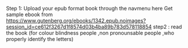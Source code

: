 Step 1: Upload your epub format book through the navmenu
here Get sample ebook from https://www.gutenberg.org/ebooks/1342.epub.noimages?session_id=ce612f3267d1f8574d03b4ba89b783d578118854
step2 : read the book (for colour blindness people ,non pronounsable people ,who properly identify the letters)

